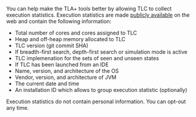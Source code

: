 You can help make the TLA+ tools better by allowing TLC to collect execution statistics. Execution statistics are made [publicly available](https://exec-stats.tlapl.us) on the web and contain the following information:

* Total number of cores and cores assigned to TLC
* Heap and off-heap memory allocated to TLC
* TLC version  (git commit SHA)
* If breadth-first search, depth-first search or simulation mode is active
* TLC implemenation for the sets of seen and unseen states
* If TLC has been launched from an IDE
* Name, version, and architecture of the OS
* Vendor, version, and architecture of JVM
* The current date and time
* An installation ID which allows to group execution statistic (optionally)

Execution statistics do not contain personal information. You can opt-out any time.
